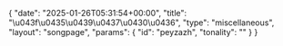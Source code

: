 {
    "date": "2025-01-26T05:31:54+00:00",
    "title": "\u043f\u0435\u0439\u0437\u0430\u0436",
    "type": "miscellaneous",
    "layout": "songpage",
    "params": {
        "id": "peyzazh",
        "tonality": ""
    }
}